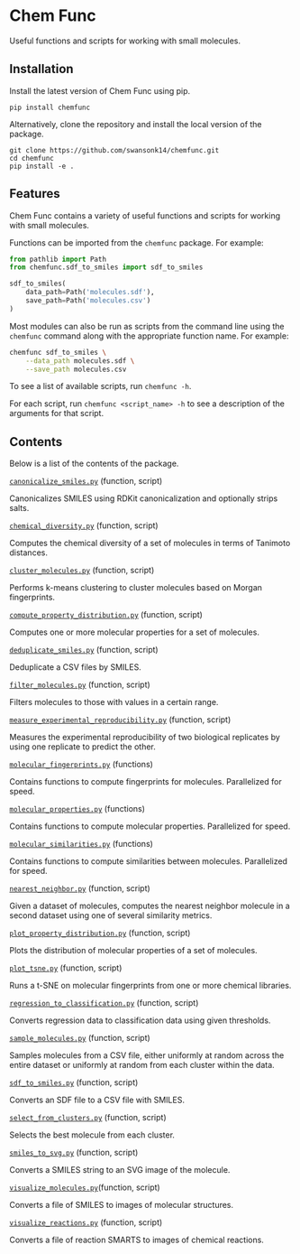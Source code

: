 # Chem Func

Useful functions and scripts for working with small molecules.

## Installation

Install the latest version of Chem Func using pip.
```
pip install chemfunc
```

Alternatively, clone the repository and install the local version of the package.
```
git clone https://github.com/swansonk14/chemfunc.git
cd chemfunc
pip install -e .
```


## Features

Chem Func contains a variety of useful functions and scripts for working with small molecules.

Functions can be imported from the `chemfunc` package. For example:
```python
from pathlib import Path
from chemfunc.sdf_to_smiles import sdf_to_smiles

sdf_to_smiles(
    data_path=Path('molecules.sdf'),
    save_path=Path('molecules.csv')
)
```

Most modules can also be run as scripts from the command line using the `chemfunc` command along with the appropriate function name. For example:
```bash
chemfunc sdf_to_smiles \
    --data_path molecules.sdf \
    --save_path molecules.csv
```

To see a list of available scripts, run `chemfunc -h`.

For each script, run `chemfunc <script_name> -h` to see a description of the arguments for that script.


## Contents

Below is a list of the contents of the package.

[`canonicalize_smiles.py`](chemfunc/canonicalize_smiles.py) (function, script)

Canonicalizes SMILES using RDKit canonicalization and optionally strips salts.

[`chemical_diversity.py`](chemfunc/chemical_diversity.py) (function, script)

Computes the chemical diversity of a set of molecules in terms of Tanimoto distances.

[`cluster_molecules.py`](chemfunc/cluster_molecules.py) (function, script)

Performs k-means clustering to cluster molecules based on Morgan fingerprints.

[`compute_property_distribution.py`](chemfunc/compute_property_distribution.py) (function, script)

Computes one or more molecular properties for a set of molecules.

[`deduplicate_smiles.py`](chemfunc/deduplicate_smiles.py) (function, script)

Deduplicate a CSV files by SMILES.

[`filter_molecules.py`](chemfunc/filter_molecules.py) (function, script)

Filters molecules to those with values in a certain range.

[`measure_experimental_reproducibility.py`](chemfunc/measure_experimental_reproducibility.py) (function, script)

Measures the experimental reproducibility of two biological replicates by using one replicate to predict the other.

[`molecular_fingerprints.py`](chemfunc/molecular_fingerprints.py) (functions)

Contains functions to compute fingerprints for molecules. Parallelized for speed.

[`molecular_properties.py`](chemfunc/molecular_properties.py) (functions)

Contains functions to compute molecular properties. Parallelized for speed.

[`molecular_similarities.py`](chemfunc/molecular_similarities.py) (functions)

Contains functions to compute similarities between molecules. Parallelized for speed.

[`nearest_neighbor.py`](chemfunc/nearest_neighbor.py) (function, script)

Given a dataset of molecules, computes the nearest neighbor molecule in a second dataset using one of several similarity metrics.

[`plot_property_distribution.py`](chemfunc/plot_property_distribution.py) (function, script)

Plots the distribution of molecular properties of a set of molecules.

[`plot_tsne.py`](chemfunc/plot_tsne.py) (function, script)

Runs a t-SNE on molecular fingerprints from one or more chemical libraries.

[`regression_to_classification.py`](chemfunc/regression_to_classification.py) (function, script)

Converts regression data to classification data using given thresholds.

[`sample_molecules.py`](chemfunc/sample_molecules.py) (function, script)

Samples molecules from a CSV file, either uniformly at random across the entire dataset or uniformly at random from each cluster within the data.

[`sdf_to_smiles.py`](chemfunc/sdf_to_smiles.py) (function, script)

Converts an SDF file to a CSV file with SMILES.

[`select_from_clusters.py`](chemfunc/select_from_clusters.py) (function, script)

Selects the best molecule from each cluster.

[`smiles_to_svg.py`](chemfunc/smiles_to_svg.py) (function, script)

Converts a SMILES string to an SVG image of the molecule.

[`visualize_molecules.py`](chemfunc/visualize_molecules.py)(function, script)

Converts a file of SMILES to images of molecular structures.

[`visualize_reactions.py`](chemfunc/visualize_reactions.py) (function, script)

Converts a file of reaction SMARTS to images of chemical reactions.
